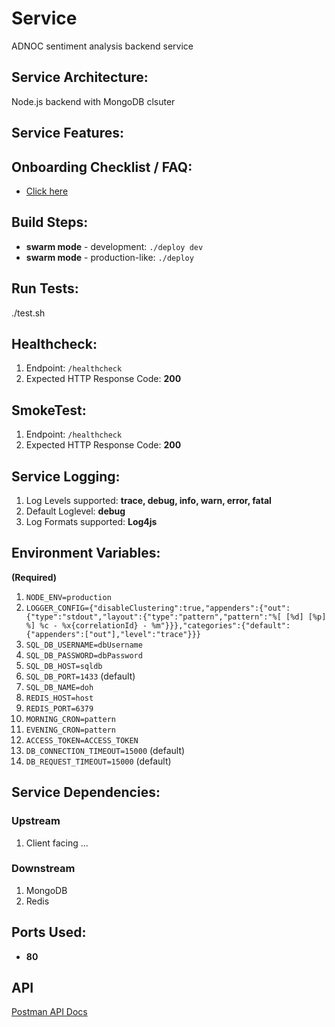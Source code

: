 # Service
ADNOC sentiment analysis backend service

## Service Architecture:
Node.js backend with MongoDB clsuter

## Service Features:

## Onboarding Checklist / FAQ:
*  [Click here](./CheckList.md)

## Build Steps:
* **swarm mode** - development: `./deploy dev`
* **swarm mode** - production-like: `./deploy`

## Run Tests:
./test.sh

## Healthcheck:

1.  Endpoint: `/healthcheck`
2.  Expected HTTP Response Code: **200**

## SmokeTest:
1.  Endpoint: `/healthcheck`
2.  Expected HTTP Response Code: **200**

## Service Logging:

1.  Log Levels supported: **trace, debug, info, warn, error, fatal**
2.  Default Loglevel: **debug**
3.  Log Formats supported: **Log4js**

## Environment Variables:

**(Required)**

1. `NODE_ENV=production` 
2. `LOGGER_CONFIG={"disableClustering":true,"appenders":{"out":{"type":"stdout","layout":{"type":"pattern","pattern":"%[ [%d] [%p] %] %c - %x{correlationId} - %m"}}},"categories":{"default":{"appenders":["out"],"level":"trace"}}}`
3. `SQL_DB_USERNAME=dbUsername`
4. `SQL_DB_PASSWORD=dbPassword`
5. `SQL_DB_HOST=sqldb`
5. `SQL_DB_PORT=1433` (default)
6. `SQL_DB_NAME=doh`
7. `REDIS_HOST=host`
8. `REDIS_PORT=6379`
9. `MORNING_CRON=pattern`
10. `EVENING_CRON=pattern`
11. `ACCESS_TOKEN=ACCESS_TOKEN`
12. `DB_CONNECTION_TIMEOUT=15000` (default)
13. `DB_REQUEST_TIMEOUT=15000` (default)

## Service Dependencies:
### Upstream
1. Client facing ...

### Downstream
1. MongoDB
2. Redis

## Ports Used:
* **80**

## API
[Postman API Docs]()
